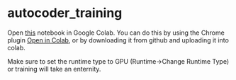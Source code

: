 # autocoder_training

Open [this](https://github.com/franzson/autocoder_training/blob/main/autoencoder_simple.ipynb) notebook in Google Colab. You can do this by using the Chrome plugin [Open in Colab](https://chrome.google.com/webstore/detail/open-in-colab/iogfkhleblhcpcekbiedikdehleodpjo?hl=en),
or by downloading it from github and uploading it into colab.

Make sure to set the runtime type to GPU (Runtime->Change Runtime Type) or training will take
an enternity.
